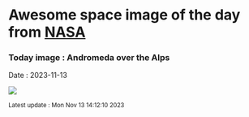 
# Awesome space image of the day from [NASA](https://api.nasa.gov/)

### Today image : Andromeda over the Alps
Date : 2023-11-13

![](https://apod.nasa.gov/apod/image/2311/M31Alps_Kananovich_960.jpg)

<small>Latest update : Mon Nov 13 14:12:10 2023</small>
        